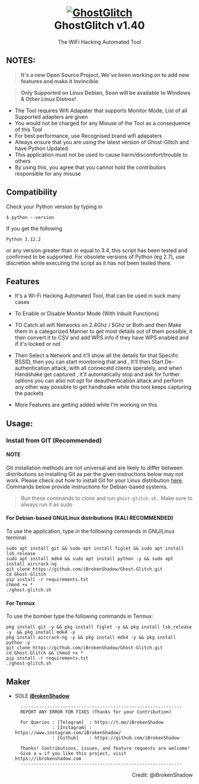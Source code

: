 <h1 align="center">
  <br>
  <a href="https://github.com/iBrokenShadow/GhostGlitch"><img src="https://i.ibb.co/F4HBKqm/TBomb.png" alt="GhostGlitch"></a>
  <br>
  GhostGlitch v1.40
  <br>
</h1>


<p align="center">The WiFi Hacking Automated Tool</p>

## NOTES:

> **It's a new Open Source Project, We've been working on to add new features and make it Invincible.**

> **Only Supported on Linux Debian, Soon will be available to Windows & Other Linux Distros!**


- The Tool requires Wifi Adapater that supports Monitor Mode, List of all Supported adapters are given
- You would not be charged for any Misuse of the Tool as a consequence of this Tool
- For best performance, use Recognised brand wifi adapaters
- Always ensure that you are using the latest version of Ghost-Glitch and have Python Updated
- This application must not be used to cause harm/discomfort/trouble to others
- By using this, you agree that you cannot hold the contributors responsible for any misuse




## Compatibility
Check your Python version by typing in
```shell script
$ python --version
```
If you get the following
```shell script
Python 3.12.2
```
or any version greater than or equal to 3.4, this script has been tested and confirmed to be supported. For obsolete versions of Python (eg 2.7), use discretion while executing the script as it has not been tested there.



## Features

+ It's a Wi-Fi Hacking Automated Tool, that can be used in suck many cases
+ To Enable or Disable Monitor Mode (With Inbuilt Functions)
+ TO Catch all wifi Networks on 2.4Ghz / 5Ghz or Both and then Make them in a categorized Manner to get most details out of them possible,
  it then convert it to CSV and add WPS info if they have WPS enabled and if it's locked or not

+ Then Select a Network and it'll show all the details for that Specific BSSID, then you can start monitoring that and , It'll then Start 
  De-authentication attack, with all connecetd clients sperately, and when Handshake get captured , it'll automatically stop and ask for further options
  you can also not opt for deauthentication attack and perform any other way possible to get handhsake while this tool keeps capturing the packets 

+ More Features are getting added while I'm working on this


## Usage:

### Install from GIT (Recommended)
#### NOTE 

Git installation methods are not universal and are likely to differ between distributions so installing Git as per the given instructions below may not work. Please check out how to install Git for your Linux distribution [here](https://git-scm.com/). Commands below provide instructions for Debian-based systems.

> Run these commands to clone and run `ghost-glitch.sh` .
> Make sure to always run it as sudo


#### For Debian-based GNU/Linux distributions (KALI RECOMMENDED)
To use the application, type in the following commands in GNU/Linux terminal.

```shell script
sudo apt install git && sudo apt install figlet && sudo apt install lsb_release
sudo apt install mdk4 && sudo apt install python -y && sudo apt install aircrack-ng
git clone https://github.com/iBrokenShadow/Ghost-Glitch.git
cd Ghost-Glitch
pip install -r requirements.txt
chmod +x *
./ghost-glitch.sh
```


#### For Termux

To use the bomber type the following commands in Termux:
```shell script
pkg install git -y && pkg install figlet -y && pkg install lsb_release -y  && pkg install mdk4 -y 
pkg install aircrack-ng -y && pkg install mdk4 -y && pkg install python -y
git clone https://github.com/iBrokenShadow/Ghost-Glitch.git
cd Ghost-Glitch && chmod +x *
pip install -r requirements.txt
./ghost-glitch.sh
```




## Maker

- SOLE **[iBrokenShadow](https://github.com/iBrokenShadow)** 

        -------------------------------------------------------------
        REPORT ANY ERROR FOR FIXES (Thanks for your Contribution)

        For Queries : [Telegram]  : https://t.me/iBrokenShadow
                    : [Instagram] : https://www.instagram.com/iBrokenShadow/
                    : [Github]    : https://github.com/iBrokenShadow

        Thanks! Contributions, issues, and feature requests are welcome!  
        Give a ★ if you like this project, visit https://ibrokenshadow.com
        -------------------------------------------------------------

<p align="right"> Credit: @iBrokenShadow </p>
